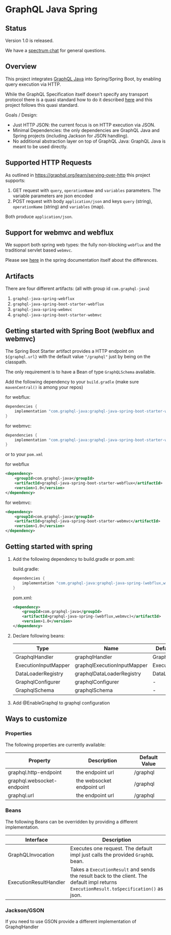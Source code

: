 # GraphQL Java Spring

## Status


Version 1.0 is released.

We have a [spectrum chat](https://spectrum.chat/graphql-java) for general questions.


## Overview

This project integrates [GraphQL Java](https://github.com/graphql-java/graphql-java) into Spring/Spring Boot, by enabling query execution via HTTP.

While the GraphQL Specification itself doesn't specify any transport protocol there is a quasi standard how to do it described 
[here](https://graphql.org/learn/serving-over-http/) and this project follows this quasi standard.

Goals / Design:

- Just HTTP JSON: the current focus is on HTTP execution via JSON.
- Minimal Dependencies: the only dependencies are GraphQL Java and Spring projects (including Jackson for JSON handling).
- No additional abstraction layer on top of GraphQL Java: GraphQL Java is meant to be used directly. 


## Supported HTTP Requests

As outlined in https://graphql.org/learn/serving-over-http this project supports:

1. GET request with `query`, `operationName` and `variables` parameters. The variable parameters are json encoded
2. POST request with body `application/json` and keys `query` (string), `operationName` (string) and `variables` (map).

Both produce `application/json`.

## Support for webmvc and webflux

We support both spring web types: the fully non-blocking `webflux` and the traditional servlet based `webmvc`.

Please see [here](https://docs.spring.io/spring/docs/current/spring-framework-reference/web-reactive.html#webflux-framework-choice) in 
the spring documentation itself about the differences.



## Artifacts

There are four different artifacts: (all with group id `com.graphql-java`)

1. `graphql-java-spring-webflux`
2. `graphql-java-spring-boot-starter-webflux`
3. `graphql-java-spring-webmvc`
4. `graphql-java-spring-boot-starter-webmvc`



## Getting started with Spring Boot (webflux and webmvc)

The Spring Boot Starter artifact provides a HTTP endpoint on `${graphql.url}` with the default value `"/graphql"` just by being on the classpath.

The only requirement is to have a Bean of type `GraphQLSchema` available.

Add the following dependency to your `build.gradle` (make sure `mavenCentral()` is among your repos)

for webflux:
```groovy
dependencies {
    implementation "com.graphql-java:graphql-java-spring-boot-starter-webflux:1.0"
}
```

for webmvc:
```groovy
dependencies {
    implementation "com.graphql-java:graphql-java-spring-boot-starter-webmvc:1.0"
}
```

or to your `pom.xml`

for webflux
```xml
<dependency>
    <groupId>com.graphql-java</groupId>
    <artifactId>graphql-java-spring-boot-starter-webflux</artifactId>
    <version>1.0</version>
</dependency>

```

for webmvc:
```xml
<dependency>
    <groupId>com.graphql-java</groupId>
    <artifactId>graphql-java-spring-boot-starter-webmvc</artifactId>
    <version>1.0</version>
</dependency>

```

## Getting started with spring

1. Add the following dependency to build.gradle or pom.xml:

    build.gradle:
    ```groovy
    dependencies {
        implementation "com.graphql-java:graphql-java-spring-(webflux,webmvc):1.0"
    }
    ```
    
    pom.xml:
    ```xml
    <dependency>
        <groupId>com.graphql-java</groupId>
        <artifactId>graphql-java-spring-(webflux,webmvc)</artifactId>
        <version>1.0</version>
    </dependency>
    ```

2. Declare following beans:
    
    | Type | Name | Default Implementation |
    | --- | --- | --- |
    | GraphqlHandler | graphqlHandler | GraphqlHandlerImpl |
    | ExecutionInputMapper | graphqlExecutionInputMapper | ExecutionInputMapperImpl |
    | DataLoaderRegistry | graphqlDataLoaderRegistry | DataLoaderRegistry
    | GraphqlConfigurer | graphqlConfigurer | - |
    | GraphqlSchema | graphqlSchema | - |
    
3. Add @EnableGraphql to graphql configuration

## Ways to customize   

### Properties

The following properties are currently available:

| Property | Description | Default Value |
| --- | --- | --- |
| graphql.http-endpoint | the endpoint url | /graphql |
| graphql.websocket-endpoint | the websocket endpoint url | /graphql |
| graphql.url | the endpoint url | /graphql |


### Beans

The following Beans can be overridden by providing a different implementation. 

| Interface | Description | 
| --- | --- | 
| GraphQLInvocation | Executes one request. The default impl just calls the provided `GraphQL` bean.|
| ExecutionResultHandler | Takes a `ExecutionResult` and sends the result back to the client. The default impl returns `ExecutionResult.toSpecification()` as json. |

### Jackson/GSON

If you need to use GSON provide a different implementation of GraphqlHandler